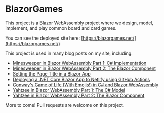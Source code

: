 # BlazorGames

This project is a Blazor WebAssembly project where we design, model, implement, and play common board and card games.

You can see the deployed site here: [https://blazorgames.net/](https://blazorgames.net/)

This project is used in many blog posts on my site, including:

* [Minesweeper in Blazor WebAssembly Part 1: C# Implementation](https://exceptionnotfound.net/minesweeper-in-blazor-webassembly-part-1-csharp-implementation/)
* [Minesweeper in Blazor WebAssembly Part 2: The Blazor Component](https://exceptionnotfound.net/minesweeper-in-blazor-webassembly-part-2-the-blazor-component/)
* [Setting the Page Title in a Blazor App](https://exceptionnotfound.net/setting-the-page-title-in-a-blazor-app-net-core/)
* [Deploying a .NET Core Blazor App to Netlify using GitHub Actions](https://exceptionnotfound.net/deploying-a-net-core-blazor-app-to-netlify-using-github-actions/)
* [Conway's Game of Life (With Emojis!) in C# and Blazor WebAssembly](https://exceptionnotfound.net/conways-game-of-life-with-emojis-in-csharp-and-blazor-webassembly/)
* [Yahtzee in Blazor WebAssembly Part 1: The C# Model](https://exceptionnotfound.net/yahtzee-in-blazor-webassembly-part-1-the-csharp-model/)
* [Yahtzee in Blazor WebAssembly Part 2: The Blazor Component](https://exceptionnotfound.net/yahtzee-in-blazor-webassembly-part-2-the-blazor-component/)

More to come! Pull requests are welcome on this project.
